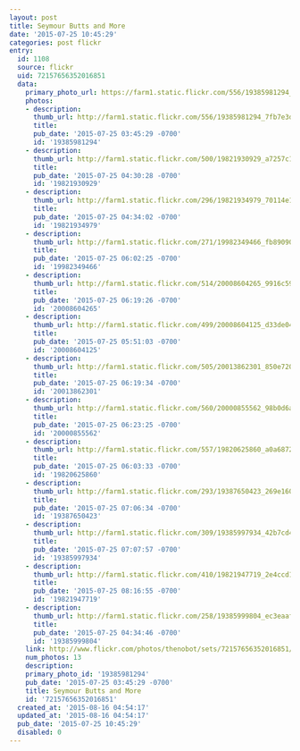 ```yaml
---
layout: post
title: Seymour Butts and More
date: '2015-07-25 10:45:29'
categories: post flickr
entry:
  id: 1108
  source: flickr
  uid: 72157656352016851
  data:
    primary_photo_url: https://farm1.static.flickr.com/556/19385981294_7fb7e3de67_m.jpg
    photos:
    - description: 
      thumb_url: http://farm1.static.flickr.com/556/19385981294_7fb7e3de67_s.jpg
      title: 
      pub_date: '2015-07-25 03:45:29 -0700'
      id: '19385981294'
    - description: 
      thumb_url: http://farm1.static.flickr.com/500/19821930929_a7257c1314_s.jpg
      title: 
      pub_date: '2015-07-25 04:30:28 -0700'
      id: '19821930929'
    - description: 
      thumb_url: http://farm1.static.flickr.com/296/19821934979_70114e1eab_s.jpg
      title: 
      pub_date: '2015-07-25 04:34:02 -0700'
      id: '19821934979'
    - description: 
      thumb_url: http://farm1.static.flickr.com/271/19982349466_fb8909002c_s.jpg
      title: 
      pub_date: '2015-07-25 06:02:25 -0700'
      id: '19982349466'
    - description: 
      thumb_url: http://farm1.static.flickr.com/514/20008604265_9916c590bb_s.jpg
      title: 
      pub_date: '2015-07-25 06:19:26 -0700'
      id: '20008604265'
    - description: 
      thumb_url: http://farm1.static.flickr.com/499/20008604125_d33de045e3_s.jpg
      title: 
      pub_date: '2015-07-25 05:51:03 -0700'
      id: '20008604125'
    - description: 
      thumb_url: http://farm1.static.flickr.com/505/20013862301_850e7207ba_s.jpg
      title: 
      pub_date: '2015-07-25 06:19:34 -0700'
      id: '20013862301'
    - description: 
      thumb_url: http://farm1.static.flickr.com/560/20000855562_98b0d6a48c_s.jpg
      title: 
      pub_date: '2015-07-25 06:23:25 -0700'
      id: '20000855562'
    - description: 
      thumb_url: http://farm1.static.flickr.com/557/19820625860_a0a6872ff2_s.jpg
      title: 
      pub_date: '2015-07-25 06:03:33 -0700'
      id: '19820625860'
    - description: 
      thumb_url: http://farm1.static.flickr.com/293/19387650423_269e1608f9_s.jpg
      title: 
      pub_date: '2015-07-25 07:06:34 -0700'
      id: '19387650423'
    - description: 
      thumb_url: http://farm1.static.flickr.com/309/19385997934_42b7cd4152_s.jpg
      title: 
      pub_date: '2015-07-25 07:07:57 -0700'
      id: '19385997934'
    - description: 
      thumb_url: http://farm1.static.flickr.com/410/19821947719_2e4ccd145e_s.jpg
      title: 
      pub_date: '2015-07-25 08:16:55 -0700'
      id: '19821947719'
    - description: 
      thumb_url: http://farm1.static.flickr.com/258/19385999804_ec3eaaf882_s.jpg
      title: 
      pub_date: '2015-07-25 04:34:46 -0700'
      id: '19385999804'
    link: http://www.flickr.com/photos/thenobot/sets/72157656352016851/
    num_photos: 13
    description: 
    primary_photo_id: '19385981294'
    pub_date: '2015-07-25 03:45:29 -0700'
    title: Seymour Butts and More
    id: '72157656352016851'
  created_at: '2015-08-16 04:54:17'
  updated_at: '2015-08-16 04:54:17'
  pub_date: '2015-07-25 10:45:29'
  disabled: 0
---
```

